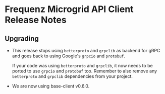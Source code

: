 # Frequenz Microgrid API Client Release Notes

## Upgrading

- This release stops using `betterproto` and `grpclib` as backend for gRPC and goes back to using Google's `grpcio` and `protobuf`.

    If your code was using `betterproto` and `grpclib`, it now needs to be ported to use `grpcio` and `protobuf` too. Remember to also remove any `betterproto` and `grpclib` dependencies from your project.

- We are now using base-client v0.6.0.

